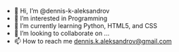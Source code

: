 - 👋 Hi, I’m @dennis-k-aleksandrov
- 👀 I’m interested in Programming
- 🌱 I’m currently learning Python, HTML5, and CSS
- 💞️ I’m looking to collaborate on ...
- 📫 How to reach me dennis.k.aleksandrov@gmail.com

<!---
dennis-k-aleksandrov/dennis-k-aleksandrov is a ✨ special ✨ repository because its `README.md` (this file) appears on your GitHub profile.
You can click the Preview link to take a look at your changes.
--->
